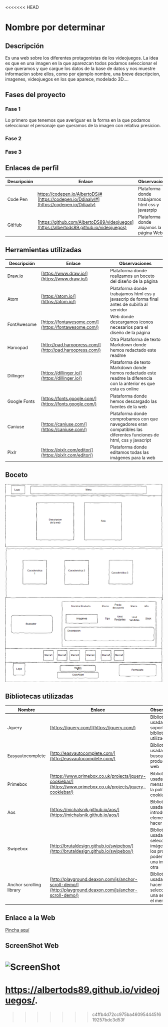 <<<<<<< HEAD
# Nombre por determinar
## Descripción
Es una web sobre los diferentes protagonistas de los videojuegos. La idea es que en una imagen en la que aparezcan todos podamos seleccionar el que queramos y que cargue los datos de la base de datos y nos muestre informacion sobre ellos, como por ejemplo nombre, una breve descripcion, imagenes, videojuegos en los que aparece, modelado 3D....

## Fases del proyecto
### Fase 1
Lo primero que tenemos que averiguar es la forma en la que podamos seleccionar el personaje que queramos de la imagen con relativa presicion.
### Fase 2
### Fase 3

## Enlaces de perfil

| Descripción | Enlace | Observaciones |
|--------|--------|--------|
|  Code Pen      |  [https://codepen.io/AlbertoDS/# ](https://codepen.io/AlbertoDS/#)[https://codepen.io/Ddiaalv/#](https://codepen.io/Ddiaalv)      |   Plataforma donde trabajamos html css y javasrpip     |
|   GitHub     |  [https://github.com/AlbertoDS89/videojuegos](https://albertods89.github.io/videojuegos)      |    Plataforma donde alojamos la página Web    |


## Herramientas utilizadas
| Descripción | Enlace | Observaciones |
|--------|--------|--------|
|  Draw.io      |  [https://www.draw.io/](https://www.draw.io/)      |   Plataforma donde realizamos un boceto del diseño de la página     |
|  Atom      |  [https://atom.io/](https://atom.io/)      |   Plataforma donde trabajamos html css y javascrip de forma final antes de subirla al servidor     |
|  FontAwesome      |  [https://fontawesome.com/](https://fontawesome.com/)      |   Web donde descargamos iconos necesarios para el diseño de la página     |
|  Haroopad      |  [http://pad.haroopress.com/](http://pad.haroopress.com/)      |   Otra Plataforma de texto Markdown donde hemos redactado este readme    |
|  Dillinger      |  [https://dillinger.io/](https://dillinger.io/)      |   Plataforma de texto Markdown donde hemos redactado este readme la diferencia con la anterior es que esta es online    |
|  Google Fonts      |  [https://fonts.google.com/](https://fonts.google.com/)      |   Plataforma donde hemos descargado las fuentes de la web     |
|  Caniuse      |  [https://caniuse.com/](https://caniuse.com/)      |   Plataforma donde comprobamos con que navegadores eran compatibles las diferentes funciones de html, css y javacript     |
|  Pixlr      |  [https://pixlr.com/editor/](https://pixlr.com/editor/)      |   Plataforma donde editamos todas las imágenes para la web     |

## Boceto
![Boceto](https://raw.githubusercontent.com/AlbertoDS89/PadelTenerife/master/Untitled%20Diagram.png)

## Bibliotecas utilizadas
| Nombre | Enlace | Observaciones |
|--------|--------|--------|
|  Jquery      |  [https://jquery.com/](https://jquery.com/)      |   Biblioteca usada para dar soporte a otras bibliotecas utilizadas     |
|  Easyautocomplete      |  [http://easyautocomplete.com/](http://easyautocomplete.com/)      |   Biblioteca usada para el buscador de productos en la web     |
|  Primebox      |  [https://www.primebox.co.uk/projects/jquery-cookiebar/](https://www.primebox.co.uk/projects/jquery-cookiebar/)      |   Biblioteca usada para el mensaje sobre la política de cookies     |
|  Aos      |  [https://michalsnik.github.io/aos/](https://michalsnik.github.io/aos/)      |   Biblioteca usada la introducción de elementos al hacer scroll     |
|  Swipebox      |  [http://brutaldesign.github.io/swipebox/](http://brutaldesign.github.io/swipebox/)      |   Biblioteca usada para seleccionar las imágenes de los productos y poder pasar de una imagen a otra     |
|  Anchor scrolling library      |  [http://playground.deaxon.com/js/anchor-scroll-demo/](http://playground.deaxon.com/js/anchor-scroll-demo/)      |   Biblioteca usada para hacer scroll al seleccionar una sección en el menú     |

## Enlace a la Web
[Pincha aquí](https://albertods89.github.io/videojuegos/)

## ScreenShot Web
![ScreenShot]()
=======
# https://albertods89.github.io/videojuegos/. 
>>>>>>> c4ffb4d72cc975ba4609544451619257bdc3d53f
